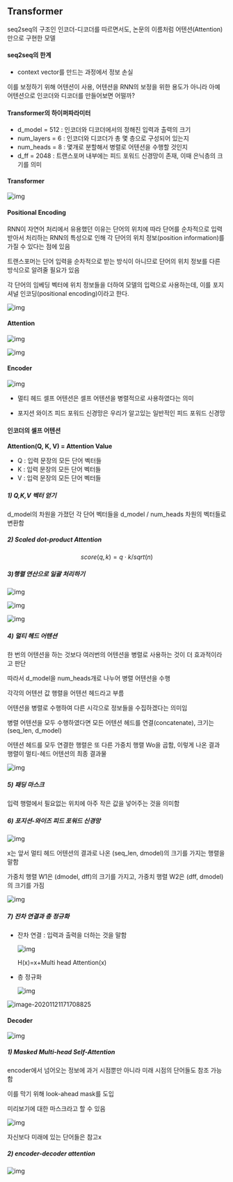 ## Transformer

seq2seq의 구조인 인코더-디코더를 따르면서도, 논문의 이름처럼 어텐션(Attention)만으로 구현한 모델



#### seq2seq의 한계

* context vector를 만드는 과정에서 정보 손실

이를 보정하기 위해 어텐션이 사용, 어텐션을 RNN의 보정을 위한 용도가 아니라 아예 어텐션으로 인코더와 디코더를 만들어보면 어떨까?



#### Transformer의 하이퍼파라미터

* d_model = 512 : 인코더와 디코더에서의 정해진 입력과 출력의 크기
* num_layers = 6 : 인코더와 디코더가 총 몇 층으로 구성되어 있는지
* num_heads = 8 : 몇개로 분할해서 병렬로 어텐션을 수행할 것인지
* d_ff = 2048 : 트랜스포머 내부에는 피드 포워드 신경망이 존재, 이때 은닉층의 크기를 의미



#### Transformer

![img](https://wikidocs.net/images/page/31379/transformer2.PNG)



#### Positional Encoding

RNN이 자연어 처리에서 유용했던 이유는 단어의 위치에 따라 단어를 순차적으로 입력받아서 처리하는 RNN의 특성으로 인해 각 단어의 위치 정보(position information)를 가질 수 있다는 점에 있음

트랜스포머는 단어 입력을 순차적으로 받는 방식이 아니므로 단어의 위치 정보를 다른 방식으로 알려줄 필요가 있음

각 단어의 임베딩 벡터에 위치 정보들을 더하여 모델의 입력으로 사용하는데, 이를 포지셔널 인코딩(positional encoding)이라고 한다.

![img](https://wikidocs.net/images/page/31379/transformer6_final.PNG)



#### Attention

![img](https://wikidocs.net/images/page/31379/attention.PNG)





![img](https://wikidocs.net/images/page/31379/transformer_attention_overview.PNG)



#### Encoder

![img](https://wikidocs.net/images/page/31379/transformer9_final_ver.PNG)

* 멀티 헤드 셀프 어텐션은 셀프 어텐션을 병렬적으로 사용하였다는 의미

* 포지션 와이즈 피드 포워드 신경망은 우리가 알고있는 일반적인 피드 포워드 신경망



#### 인코더의 셀프 어텐션

**Attention(Q, K, V) = Attention Value**

* Q : 입력 문장의 모든 단어 벡터들
* K : 입력 문장의 모든 단어 벡터들
* V : 입력 문장의 모든 단어 벡터들



##### 1) Q,K,V 벡터 얻기

d_model의 차원을 가졌던 각 단어 벡터들을 d_model / num_heads 차원의 벡터들로 변환함

##### 2) Scaled dot-product Attention

$$
score(q,k)=q⋅k/sqrt(n)
$$

##### 3)행렬 연산으로 일괄 처리하기

![img](https://wikidocs.net/images/page/31379/transformer12.PNG)

 

![img](https://wikidocs.net/images/page/31379/transformer15.PNG)



![img](https://wikidocs.net/images/page/31379/transformer16.PNG)

##### 4) 멀티 헤드 어텐션

한 번의 어텐션을 하는 것보다 여러번의 어텐션을 병렬로 사용하는 것이 더 효과적이라고 판단

따라서 d_model을 num_heads개로 나누어 병렬 어텐션을 수행

각각의 어텐션 값 행렬을 어텐션 헤드라고 부름

어텐션을 병렬로 수행하여 다른 시각으로 정보들을 수집하겠다는 의미임

병렬 어텐션을 모두 수행하였다면 모든 어텐션 헤드를 연결(concatenate),  크기는 (seq_len, d_model)

어텐션 헤드를 모두 연결한 행렬은 또 다른 가중치 행렬 Wo을 곱함, 이렇게 나온 결과 행렬이 멀티-헤드 어텐션의 최종 결과물

![img](https://wikidocs.net/images/page/31379/transformer18_final.PNG)



##### 5) 패딩 마스크

입력 행렬에서 필요없는 위치에 아주 작은 값을 넣어주는 것을 의미함



##### 6) 포지션-와이즈 피드 포워드 신경망

![img](https://wikidocs.net/images/page/31379/positionwiseffnn.PNG)



x는 앞서 멀티 헤드 어텐션의 결과로 나온 (seq_len, dmodel)의 크기를 가지는 행렬을 말함

가중치 행렬 W1은 (dmodel, dff)의 크기를 가지고, 가중치 행렬 W2은 (dff, dmodel)의 크기를 가짐



![img](https://wikidocs.net/images/page/31379/transformer20.PNG)

##### 7) 잔차 연결과 층 정규화

* 잔차 연결 : 입력과 출력을 더하는 것을 말함

  ![img](https://wikidocs.net/images/page/31379/transformer22.PNG)

  H(x)=x+Multi head Attention(x)

* 층 정규화

  ![img](https://wikidocs.net/images/page/31379/layer_norm_new_1_final.PNG)

![image-20201121171708825](C:\Users\pc\AppData\Roaming\Typora\typora-user-images\image-20201121171708825.png)

#### Decoder

![img](https://wikidocs.net/images/page/31379/%EB%94%94%EC%BD%94%EB%8D%94.PNG)

##### 1) Masked Multi-head Self-Attention

encoder에서 넘어오는 정보에 과거 시점뿐만 아니라 미래 시점의 단어들도 참조 가능함

이를 막기 위해 look-ahead mask를 도입

미리보기에 대한 마스크라고 할 수 있음

![img](https://wikidocs.net/images/page/31379/%EB%A3%A9%EC%96%B4%ED%97%A4%EB%93%9C%EB%A7%88%EC%8A%A4%ED%81%AC.PNG)

자신보다 미래에 있는 단어들은 참고x



##### 2) encoder-decoder attention

![img](https://wikidocs.net/images/page/31379/%EB%94%94%EC%BD%94%EB%8D%94%EB%91%90%EB%B2%88%EC%A7%B8%EC%84%9C%EB%B8%8C%EC%B8%B5%EC%9D%98%EC%96%B4%ED%85%90%EC%85%98%EC%8A%A4%EC%BD%94%EC%96%B4%ED%96%89%EB%A0%AC_final.PNG)